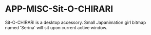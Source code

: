 APP-MISC-Sit-O-CHIRARI
======================

Sit-O-CHIRARI is a desktop accessory. Small Japanimation girl bitmap named 'Serina' will sit upon current active window. 
